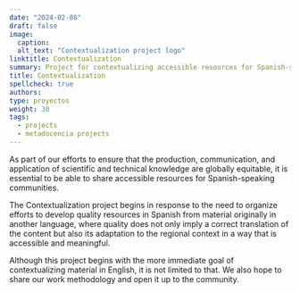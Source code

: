 ```yaml
---
date: "2024-02-08"
draft: false
image:
  caption: 
  alt_text: "Contextualization project logo"
linktitle: Contextualization
summary: Project for contextualizing accessible resources for Spanish-speaking communities. 
title: Contextualization
spellcheck: true
authors: 
type: proyectos
weight: 30
tags:
  - projects
  - metadocencia projects
---
```


As part of our efforts to ensure that the production, communication, and application of scientific and technical knowledge are globally equitable, it is essential to be able to share accessible resources for Spanish-speaking communities.

The Contextualization project begins in response to the need to organize efforts to develop quality resources in Spanish from material originally in another language, where quality does not only imply a correct translation of the content but also its adaptation to the regional context in a way that is accessible and meaningful.

Although this project begins with the more immediate goal of contextualizing material in English, it is not limited to that. We also hope to share our work methodology and open it up to the community.



